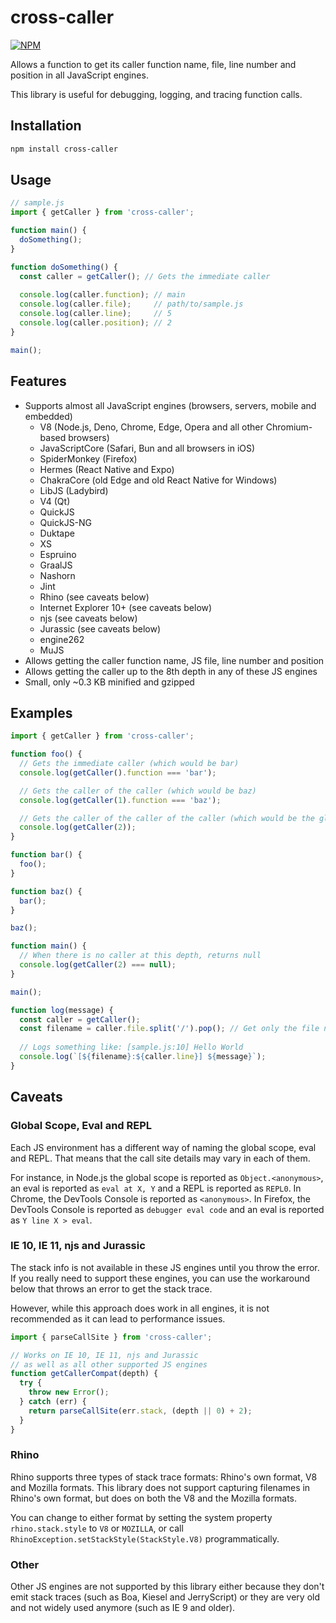 # cross-caller

[![NPM](https://img.shields.io/npm/v/cross-caller)](https://www.npmjs.com/package/cross-caller)

Allows a function to get its caller function name, file, line number and position in all JavaScript engines.

This library is useful for debugging, logging, and tracing function calls.

## Installation

```sh
npm install cross-caller
```

## Usage

```js
// sample.js
import { getCaller } from 'cross-caller';

function main() {
  doSomething();
}

function doSomething() {
  const caller = getCaller(); // Gets the immediate caller
  
  console.log(caller.function); // main
  console.log(caller.file);     // path/to/sample.js
  console.log(caller.line);     // 5
  console.log(caller.position); // 2
}

main();
```

## Features

- Supports almost all JavaScript engines (browsers, servers, mobile and embedded)
  - V8 (Node.js, Deno, Chrome, Edge, Opera and all other Chromium-based browsers)
  - JavaScriptCore (Safari, Bun and all browsers in iOS)
  - SpiderMonkey (Firefox)
  - Hermes (React Native and Expo)
  - ChakraCore (old Edge and old React Native for Windows)
  - LibJS (Ladybird)
  - V4 (Qt)
  - QuickJS
  - QuickJS-NG
  - Duktape
  - XS
  - Espruino
  - GraalJS
  - Nashorn
  - Jint
  - Rhino (see caveats below)
  - Internet Explorer 10+ (see caveats below)
  - njs (see caveats below)
  - Jurassic (see caveats below)
  - engine262
  - MuJS
- Allows getting the caller function name, JS file, line number and position
- Allows getting the caller up to the 8th depth in any of these JS engines
- Small, only ~0.3 KB minified and gzipped

## Examples

```js
import { getCaller } from 'cross-caller';

function foo() {
  // Gets the immediate caller (which would be bar)
  console.log(getCaller().function === 'bar');

  // Gets the caller of the caller (which would be baz)
  console.log(getCaller(1).function === 'baz');

  // Gets the caller of the caller of the caller (which would be the global scope)
  console.log(getCaller(2));
}

function bar() {
  foo();
}

function baz() {
  bar();
}

baz();
```

```js
function main() {
  // When there is no caller at this depth, returns null
  console.log(getCaller(2) === null);
}

main();
```

```js
function log(message) {
  const caller = getCaller();
  const filename = caller.file.split('/').pop(); // Get only the file name from the full path
  
  // Logs something like: [sample.js:10] Hello World
  console.log(`[${filename}:${caller.line}] ${message}`);
}
```

## Caveats

### Global Scope, Eval and REPL

Each JS environment has a different way of naming the global scope, eval and REPL.
That means that the call site details may vary in each of them.

For instance, in Node.js the global scope is reported as `Object.<anonymous>`, an eval is reported as `eval at X, Y` and a REPL is reported as `REPL0`.
In Chrome, the DevTools Console is reported as `<anonymous>`.
In Firefox, the DevTools Console is reported as `debugger eval code` and an eval is reported as `Y line X > eval`.

### IE 10, IE 11, njs and Jurassic

The stack info is not available in these JS engines until you throw the error.
If you really need to support these engines, you can use the workaround below that throws an error to get the stack trace.

However, while this approach does work in all engines, it is not recommended as it can lead to performance issues.

```ts
import { parseCallSite } from 'cross-caller';

// Works on IE 10, IE 11, njs and Jurassic
// as well as all other supported JS engines
function getCallerCompat(depth) {
  try {
    throw new Error();
  } catch (err) {
    return parseCallSite(err.stack, (depth || 0) + 2);
  }
}
```

### Rhino

Rhino supports three types of stack trace formats: Rhino's own format, V8 and Mozilla formats.
This library does not support capturing filenames in Rhino's own format, but does on both the V8 and the Mozilla formats.

You can change to either format by setting the system property `rhino.stack.style` to `V8` or `MOZILLA`, or call `RhinoException.setStackStyle(StackStyle.V8)` programmatically.

### Other

Other JS engines are not supported by this library either because they don't emit stack traces (such as Boa, Kiesel and JerryScript) or they are very old and not widely used anymore (such as IE 9 and older).
